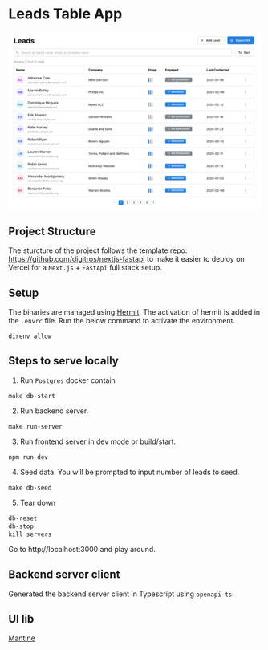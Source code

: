 # Leads Table App

![Alt text](/screenshot.png?raw=true)

## Project Structure

The sturcture of the project follows the template repo: https://github.com/digitros/nextjs-fastapi to make it easier to deploy on Vercel for a `Next.js` + `FastApi` full stack setup.

## Setup

The binaries are managed using [Hermit](https://cashapp.github.io/hermit/). The activation of hermit is added in the `.envrc` file. Run the below command to activate the environment.

```
direnv allow
```

## Steps to serve locally

1. Run `Postgres` docker contain

```
make db-start
```

2. Run backend server.

```
make run-server
```

3. Run frontend server in dev mode or build/start.

```
npm run dev
```

4. Seed data. You will be prompted to input number of leads to seed.

```
make db-seed
```

5. Tear down

```
db-reset
db-stop
kill servers
```

Go to http://localhost:3000 and play around.

## Backend server client

Generated the backend server client in Typescript using `openapi-ts`.

## UI lib

[Mantine](https://mantine.dev/)
